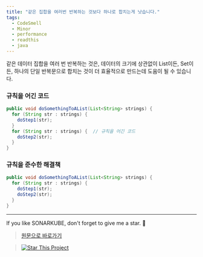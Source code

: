 ```yaml
---
title: "같은 집합을 여러번 반복하는 것보다 하나로 합치는게 낫습니다."
tags:
  - CodeSmell
  - Minor
  - performance
  - readthis
  - java
---
```


같은 데이터 집합을 여러 번 반복하는 것은, 데이터의 크기에 상관없이 List이든, Set이든, 하나의 단일 반복문으로 합치는 것이 더 효율적으로 만드는데 도움이 될 수 있습니다.

### 규칙을 어긴 코드

```java
public void doSomethingToAList(List<String> strings) {
  for (String str : strings) {
    doStep1(str);
  }
  for (String str : strings) {  // 규칙을 어긴 코드
    doStep2(str);
  }
}
```

### 규칙을 준수한 해결책

```java
public void doSomethingToAList(List<String> strings) {
  for (String str : strings) {
    doStep1(str);
    doStep2(str);
  }
}
```

---

If you like SONARKUBE, don't forget to give me a star. :star2:

> [원문으로 바로가기](https://rules.sonarsource.com/java/RSPEC-3047)

> [![Star This Project](https://img.shields.io/github/stars/kantabile/sonarkube.svg?label=Stars&style=social)](https://github.com/kantabile/sonarkube)
